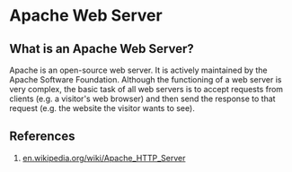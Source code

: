 # Apache Web Server

## What is an Apache Web Server?

Apache is an open-source web server. It is actively maintained by the Apache Software Foundation. Although the functioning of a web server is very complex, the basic task of all web servers is to accept requests from clients (e.g. a visitor's web browser) and then send the response to that request (e.g. the website the visitor wants to see).

## References

1. [en.wikipedia.org/wiki/Apache_HTTP_Server](https://en.wikipedia.org/wiki/Apache_HTTP_Server)
